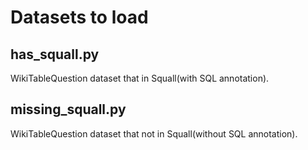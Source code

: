 # Datasets to load

## has_squall.py
WikiTableQuestion dataset that in Squall(with SQL annotation).

## missing_squall.py
WikiTableQuestion dataset that not in Squall(without SQL annotation).
